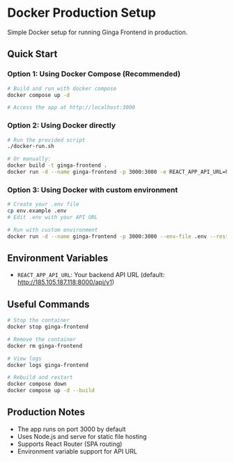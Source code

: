 # Docker Production Setup

Simple Docker setup for running Ginga Frontend in production.

## Quick Start

### Option 1: Using Docker Compose (Recommended)
```bash
# Build and run with docker compose
docker compose up -d

# Access the app at http://localhost:3000
```

### Option 2: Using Docker directly
```bash
# Run the provided script
./docker-run.sh

# Or manually:
docker build -t ginga-frontend .
docker run -d --name ginga-frontend -p 3000:3000 -e REACT_APP_API_URL=http://185.105.187.118:8000/api/v1 --restart unless-stopped ginga-frontend
```

### Option 3: Using Docker with custom environment
```bash
# Create your .env file
cp env.example .env
# Edit .env with your API URL

# Run with custom environment
docker run -d --name ginga-frontend -p 3000:3000 --env-file .env --restart unless-stopped ginga-frontend
```

## Environment Variables

- `REACT_APP_API_URL`: Your backend API URL (default: http://185.105.187.118:8000/api/v1)

## Useful Commands

```bash
# Stop the container
docker stop ginga-frontend

# Remove the container
docker rm ginga-frontend

# View logs
docker logs ginga-frontend

# Rebuild and restart
docker compose down
docker compose up -d --build
```

## Production Notes

- The app runs on port 3000 by default
- Uses Node.js and serve for static file hosting
- Supports React Router (SPA routing)
- Environment variable support for API URL 